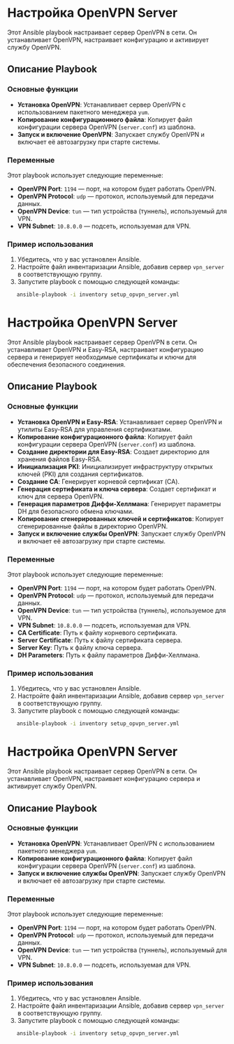 # Настройка OpenVPN Server

Этот Ansible playbook настраивает сервер OpenVPN в сети. Он устанавливает OpenVPN, настраивает конфигурацию и активирует службу OpenVPN.

## Описание Playbook

### Основные функции

- **Установка OpenVPN**: Устанавливает сервер OpenVPN с использованием пакетного менеджера `yum`.
- **Копирование конфигурационного файла**: Копирует файл конфигурации сервера OpenVPN (`server.conf`) из шаблона.
- **Запуск и включение OpenVPN**: Запускает службу OpenVPN и включает её автозагрузку при старте системы.

### Переменные

Этот playbook использует следующие переменные:

- **OpenVPN Port**: `1194` — порт, на котором будет работать OpenVPN.
- **OpenVPN Protocol**: `udp` — протокол, используемый для передачи данных.
- **OpenVPN Device**: `tun` — тип устройства (туннель), используемый для VPN.
- **VPN Subnet**: `10.8.0.0` — подсеть, используемая для VPN.

### Пример использования

1. Убедитесь, что у вас установлен Ansible.
2. Настройте файл инвентаризации Ansible, добавив сервер `vpn_server` в соответствующую группу.
3. Запустите playbook с помощью следующей команды:

```bash
   ansible-playbook -i inventory setup_opvpn_server.yml
```


# Настройка OpenVPN Server

Этот Ansible playbook настраивает сервер OpenVPN в сети. Он устанавливает OpenVPN и Easy-RSA, настраивает конфигурацию сервера и генерирует необходимые сертификаты и ключи для обеспечения безопасного соединения.

## Описание Playbook

### Основные функции

- **Установка OpenVPN и Easy-RSA**: Устанавливает сервер OpenVPN и утилиты Easy-RSA для управления сертификатами.
- **Копирование конфигурационного файла**: Копирует файл конфигурации сервера OpenVPN (`server.conf`) из шаблона.
- **Создание директории для Easy-RSA**: Создает директорию для хранения файлов Easy-RSA.
- **Инициализация PKI**: Инициализирует инфраструктуру открытых ключей (PKI) для создания сертификатов.
- **Создание CA**: Генерирует корневой сертификат (CA).
- **Генерация сертификата и ключа сервера**: Создает сертификат и ключ для сервера OpenVPN.
- **Генерация параметров Диффи-Хеллмана**: Генерирует параметры DH для безопасного обмена ключами.
- **Копирование сгенерированных ключей и сертификатов**: Копирует сгенерированные файлы в директорию OpenVPN.
- **Запуск и включение службы OpenVPN**: Запускает службу OpenVPN и включает её автозагрузку при старте системы.

### Переменные

Этот playbook использует следующие переменные:

- **OpenVPN Port**: `1194` — порт, на котором будет работать OpenVPN.
- **OpenVPN Protocol**: `udp` — протокол, используемый для передачи данных.
- **OpenVPN Device**: `tun` — тип устройства (туннель), используемое для VPN.
- **VPN Subnet**: `10.8.0.0` — подсеть, используемая для VPN.
- **CA Certificate**: Путь к файлу корневого сертификата.
- **Server Certificate**: Путь к файлу сертификата сервера.
- **Server Key**: Путь к файлу ключа сервера.
- **DH Parameters**: Путь к файлу параметров Диффи-Хеллмана.

### Пример использования

1. Убедитесь, что у вас установлен Ansible.
2. Настройте файл инвентаризации Ansible, добавив сервер `vpn_server` в соответствующую группу.
3. Запустите playbook с помощью следующей команды:

```bash
   ansible-playbook -i inventory setup_opvpn_server.yml
```


# Настройка OpenVPN Server

Этот Ansible playbook настраивает сервер OpenVPN в сети. Он устанавливает OpenVPN, настраивает конфигурацию сервера и активирует службу OpenVPN.

## Описание Playbook

### Основные функции

- **Установка OpenVPN**: Устанавливает OpenVPN с использованием пакетного менеджера `yum`.
- **Копирование конфигурационного файла**: Копирует файл конфигурации сервера OpenVPN (`server.conf`) из шаблона.
- **Запуск и включение службы OpenVPN**: Запускает службу OpenVPN и включает её автозагрузку при старте системы.

### Переменные

Этот playbook использует следующие переменные:

- **OpenVPN Port**: `1194` — порт, на котором будет работать OpenVPN.
- **OpenVPN Protocol**: `udp` — протокол, используемый для передачи данных.
- **OpenVPN Device**: `tun` — тип устройства (туннель), используемый для VPN.
- **VPN Subnet**: `10.8.0.0` — подсеть, используемая для VPN.

### Пример использования

1. Убедитесь, что у вас установлен Ansible.
2. Настройте файл инвентаризации Ansible, добавив сервер `vpn_server` в соответствующую группу.
3. Запустите playbook с помощью следующей команды:

```bash
   ansible-playbook -i inventory setup_opvpn_server.yml
```